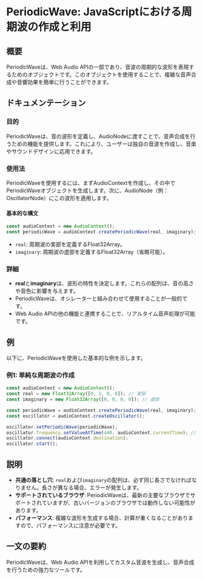 <!--
Meta Description: # PeriodicWave: JavaScriptにおける周期波の作成と利用 ## 概要 PeriodicWaveは、Web Audio APIの一部であり、音波の周期的な波形を表現するためのオブジェクトです。このオブジェクトを使用することで、複雑な音声合成や音響効果を簡単に行うことができます。 ...
Meta Keywords: audiocontext, const, real, imaginary, periodicwaveは
-->

# PeriodicWave: JavaScriptにおける周期波の作成と利用

## 概要
PeriodicWaveは、Web Audio APIの一部であり、音波の周期的な波形を表現するためのオブジェクトです。このオブジェクトを使用することで、複雑な音声合成や音響効果を簡単に行うことができます。

## ドキュメンテーション
### 目的
PeriodicWaveは、音の波形を定義し、AudioNodeに渡すことで、音声合成を行うための機能を提供します。これにより、ユーザーは独自の音波を作成し、音楽やサウンドデザインに応用できます。

### 使用法
PeriodicWaveを使用するには、まずAudioContextを作成し、その中でPeriodicWaveオブジェクトを生成します。次に、AudioNode（例：OscillatorNode）にこの波形を適用します。

#### 基本的な構文
```javascript
const audioContext = new AudioContext();
const periodicWave = audioContext.createPeriodicWave(real, imaginary);
```

- `real`: 周期波の実部を定義するFloat32Array。
- `imaginary`: 周期波の虚部を定義するFloat32Array（省略可能）。

### 詳細
- **real**と**imaginary**は、波形の特性を決定します。これらの配列は、音の高さや音色に影響を与えます。
- PeriodicWaveは、オシレーターと組み合わせて使用することが一般的です。
- Web Audio APIの他の機能と連携することで、リアルタイム音声処理が可能です。

## 例
以下に、PeriodicWaveを使用した基本的な例を示します。

### 例1: 単純な周期波の作成
```javascript
const audioContext = new AudioContext();
const real = new Float32Array([0, 1, 0, 0]); // 実部
const imaginary = new Float32Array([0, 0, 0, 0]); // 虚部

const periodicWave = audioContext.createPeriodicWave(real, imaginary);
const oscillator = audioContext.createOscillator();

oscillator.setPeriodicWave(periodicWave);
oscillator.frequency.setValueAtTime(440, audioContext.currentTime); // A4の音
oscillator.connect(audioContext.destination);
oscillator.start();
```

## 説明
- **共通の落とし穴**: `real`および`imaginary`の配列は、必ず同じ長さでなければなりません。長さが異なる場合、エラーが発生します。
- **サポートされているブラウザ**: PeriodicWaveは、最新の主要なブラウザでサポートされていますが、古いバージョンのブラウザでは動作しない可能性があります。
- **パフォーマンス**: 複雑な波形を生成する場合、計算が重くなることがありますので、パフォーマンスに注意が必要です。

## 一文の要約
PeriodicWaveは、Web Audio APIを利用してカスタム音波を生成し、音声合成を行うための強力なツールです。